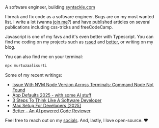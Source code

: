 A software engineer, building [syntackle.com](https://syntackle.com)

I break and fix code as a software engineer. Bugs are on my most wanted list. I write a lot (wanna [join me](https://syntackle.com/write/)?) and have published articles on several publications including css-tricks and freeCodeCamp.

Javascript is one of my favs and it's even better with Typescript. You can find me coding on my projects such as [rssed](https://rssed.netlify.app) and [better](https://github.com/murtuzaalisurti/better), or writing on my blog.

You can also find me on your terminal:

```bash
npx murtuzaalisurti
```

Some of my recent writings:

<!-- BLOG-POST-LIST:START -->
- [Issue With NVM Node Version Across Terminals: Command Node Not Found](https://syntackle.com/blog/nvm-node-issue-command-not-found/)
- [App Defaults 2025 - with some AI stuff](https://syntackle.com/blog/best-apps-to-use-in-2025/)
- [3 Steps To Think Like A Software Developer](https://syntackle.com/blog/looking-at-a-problem-as-a-developer/)
- [Mac Setup For Developers [2025]](https://syntackle.com/blog/mac-setup-for-developers/)
- [Better - An AI powered Code Reviewer](https://syntackle.com/blog/ai-powered-code-review-tool-better/)
<!-- BLOG-POST-LIST:END -->

Feel free to reach out on my [socials](https://murtuzaalisurti.github.io/#socials). And, lastly, I love open-source. ❤️
